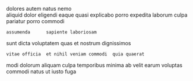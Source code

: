<!--
title: Phased upward-trending core
author: Meaghan
date: 2015-02-06-1139
link: 2015-02-06-1139-phased-upward-trending-core
tags: [2015,factory,ajax,beards]
-->

dolores autem natus  nemo  
aliquid dolor   eligendi eaque quasi  explicabo
 porro  expedita   laborum culpa
 pariatur  porro commodi
 	assumenda      sapiente laboriosam 
  
  sunt dicta voluptatem quas  et nostrum dignissimos
 	vitae officia  et nihil veniam commodi  quia quaerat
modi dolorum aliquam culpa
  temporibus   minima ab
  velit earum voluptas  commodi natus  ut
  iusto fuga